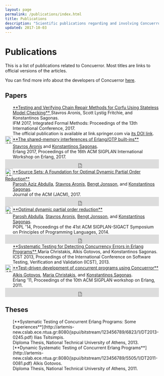 ```yaml
---
layout: page
permalink: /publications/index.html
title: Publications
description: "Scientific publications regarding and involving Concuerror."
updated: 2017-10-03
---
```


# Publications

This is a list of publications related to Concuerror. Most titles are links to official versions of the articles.

You can find more info about the developers of Concuerror [here](../contact/).

## Papers

<div style="margin-left:25px" markdown="1">
<a href="/assets/pdf/iFM2017.pdf">
**Testing and Verifying Chain Repair Methods for Corfu Using Stateless Model Checking**
</a>  
Stavros Aronis, Scott Lystig Fritchie, and Konstantinos Sagonas.<br />
IFM 2017, Integrated Formal Methods: Proceedings of the 13th International Conference, 2017.<br />
<span class="footnotes">
The official publication is available at link.springer.com via <a href="https://doi.org/10.1007/978-3-319-66845-1_15">its DOI link</a>.
</span>
</div>

<!-- ACM DL Article: The shared-memory interferences of Erlang/OTP built-ins -->
<div class="acmdlitem" id="item3123573"><img src="http://dl.acm.org/images/oa.gif" width="25" height="25" border="0" alt="ACM DL Author-ize service" style="vertical-align:middle"/><a href="http://dl.acm.org/authorize?N46294" title="The shared-memory interferences of Erlang/OTP built-ins" markdown="1">**The shared-memory interferences of Erlang/OTP built-ins**</a><div style="margin-left:25px"><a href="http://dl.acm.org/author_page.cfm?id=81488667954" >Stavros Aronis</a> and <a href="http://dl.acm.org/author_page.cfm?id=81548020391" >Konstantinos Sagonas</a>.<br />Erlang 2017, Proceedings of the 16th ACM SIGPLAN International Workshop on Erlang, 2017.</div></div>
<!-- ACM DL Bibliometrics: The shared-memory interferences of Erlang/OTP built-ins-->
<div class="acmdlstat footnotes" id ="stats3123573"><iframe src="http://dl.acm.org/authorizestats?N46294" width="100%" height="30" scrolling="no" frameborder="0">frames are not supported</iframe></div>

<!-- ACM DL Article: Source Sets: A Foundation for Optimal Dynamic Partial Order Reduction -->
<div class="acmdlitem" id="item3073408"><img src="http://dl.acm.org/images/oa.gif" width="25" height="25" border="0" alt="ACM DL Author-ize service" style="vertical-align:middle"/><a href="http://dl.acm.org/authorize?N46293" title="Source Sets: A Foundation for Optimal Dynamic Partial Order Reduction" markdown="1">**Source Sets: A Foundation for Optimal Dynamic Partial Order Reduction**</a><div style="margin-left:25px"><a href="http://dl.acm.org/author_page.cfm?id=81100490166" >Parosh Aziz Abdulla</a>, <a href="http://dl.acm.org/author_page.cfm?id=81488667954" >Stavros Aronis</a>, <a href="http://dl.acm.org/author_page.cfm?id=81100619282" >Bengt Jonsson</a>, and <a href="http://dl.acm.org/author_page.cfm?id=81548020391" >Konstantinos Sagonas</a>.<br />Journal of the ACM (JACM), 2017.</div></div>
<!-- ACM DL Bibliometrics: Source Sets: A Foundation for Optimal Dynamic Partial Order Reduction-->
<div class="acmdlstat footnotes" id ="stats3073408"><iframe src="http://dl.acm.org/authorizestats?N46293" width="100%" height="30" scrolling="no" frameborder="0">frames are not supported</iframe></div>

<!-- ACM DL Article: Optimal dynamic partial order reduction -->
<div class="acmdlitem" id="item2535845"><img src="http://dl.acm.org/images/oa.gif" width="25" height="25" border="0" alt="ACM DL Author-ize service" style="vertical-align:middle"/><a href="https://dl.acm.org/authorize?N87798" title="Optimal dynamic partial order reduction" markdown="1">**Optimal dynamic partial order reduction**</a><div style="margin-left:25px"><a href="http://dl.acm.org/author_page.cfm?id=81100490166" >Parosh Abdulla</a>, <a href="http://dl.acm.org/author_page.cfm?id=81488667954" >Stavros Aronis</a>, <a href="http://dl.acm.org/author_page.cfm?id=81100619282" >Bengt Jonsson</a>, and <a href="http://dl.acm.org/author_page.cfm?id=81100605481" >Konstantinos Sagonas</a>.<br />POPL '14, Proceedings of the 41st ACM SIGPLAN-SIGACT Symposium on Principles of Programming Languages, 2014.</div></div>
<!-- ACM DL Bibliometrics: Optimal dynamic partial order reduction-->
<div class="acmdlstat footnotes" id ="stats2535845"><iframe src="https://dl.acm.org/authorizestats?N87798" width="100%" height="30" scrolling="no" frameborder="0">frames are not supported</iframe></div>

<div style="margin-left:25px" markdown="1">
<a href="http://ieeexplore.ieee.org/xpls/abs_all.jsp?arnumber=6569727">
**Systematic Testing for Detecting Concurrency Errors in Erlang Programs**
</a>  
Maria Christakis, Alkis Gotovos, and Konstantinos Sagonas.<br />
ICST 2013, Proceedings of the International Conference on Software Testing, Verification and Validation (ICST), 2013.
</div>

<!-- ACM DL Article: Test-driven development of concurrent programs using concuerror -->
<div class="acmdlitem" id="item2034664"><img src="http://dl.acm.org/images/oa.gif" width="25" height="25" border="0" alt="ACM DL Author-ize service" style="vertical-align:middle"/><a href="http://dl.acm.org/authorize?N49975" title="Test-driven development of concurrent programs using Concuerror" markdown="1">**Test-driven development of concurrent programs using Concuerror**</a><div style="margin-left:25px"><a href="http://dl.acm.org/author_page.cfm?id=81488671778" >Alkis Gotovos</a>, <a href="http://dl.acm.org/author_page.cfm?id=81481650826" >Maria Christakis</a>, and <a href="http://dl.acm.org/author_page.cfm?id=81100605481" >Konstantinos Sagonas</a>.<br />Erlang '11, Proceedings of the 10th ACM SIGPLAN workshop on Erlang, 2011.</div></div>
<!-- ACM DL Bibliometrics: Test-driven development of concurrent programs using concuerror-->
<div class="acmdlstat" id ="stats2034664"><iframe src="http://dl.acm.org/authorizestats?N49975" width="100%" height="30" scrolling="no" frameborder="0">frames are not supported</iframe></div>

## Theses

<div style="margin-left:25px" markdown="1">
[**Systematic Testing of Concurrent Erlang Programs: Some Experiences**](http://artemis-new.cslab.ece.ntua.gr:8080/jspui/bitstream/123456789/6823/1/DT2013-0245.pdf)  
Ilias Tsitsimpis.<br />
Diploma Thesis, National Technical University of Athens, 2013.
</div>

<div style="margin-left:25px" markdown="1">
[**Dynamic Systematic Testing of Concurrent Erlang Programs**](http://artemis-new.cslab.ece.ntua.gr:8080/jspui/bitstream/123456789/5505/1/DT2011-0081.pdf)  
Alkis Gotovos.<br />
Diploma Thesis, National Technical University of Athens, 2011.
</div>
